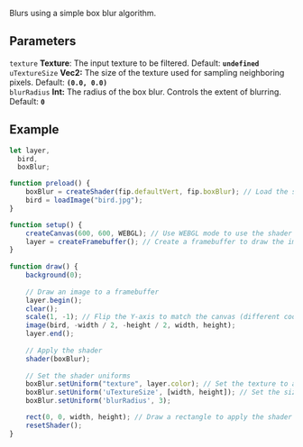 Blurs using a simple box blur algorithm.

## Parameters
`texture` **Texture**: The input texture to be filtered. Default: **`undefined`**
<br>
`uTextureSize` **Vec2:** The size of the texture used for sampling neighboring pixels. Default: **`(0.0, 0.0)`**
<br>
`blurRadius` **Int:** The radius of the box blur. Controls the extent of blurring. Default: **`0`**

## Example
```javascript
let layer,
  bird,
  boxBlur;

function preload() {
    boxBlur = createShader(fip.defaultVert, fip.boxBlur); // Load the shader
    bird = loadImage("bird.jpg");
}

function setup() {
    createCanvas(600, 600, WEBGL); // Use WEBGL mode to use the shader
    layer = createFramebuffer(); // Create a framebuffer to draw the image onto (faster p5.js version of createGraphics())
}
  
function draw() {
    background(0);
    
    // Draw an image to a framebuffer 
    layer.begin();
    clear();
    scale(1, -1); // Flip the Y-axis to match the canvas (different coordinate system in framebuffer)
    image(bird, -width / 2, -height / 2, width, height);
    layer.end();
    
    // Apply the shader
    shader(boxBlur);
    
    // Set the shader uniforms
    boxBlur.setUniform("texture", layer.color); // Set the texture to apply the shader to
    boxBlur.setUniform('uTextureSize', [width, height]); // Set the size of the texture used
    boxBlur.setUniform('blurRadius', 3);

    rect(0, 0, width, height); // Draw a rectangle to apply the shader to
    resetShader(); 
}
```